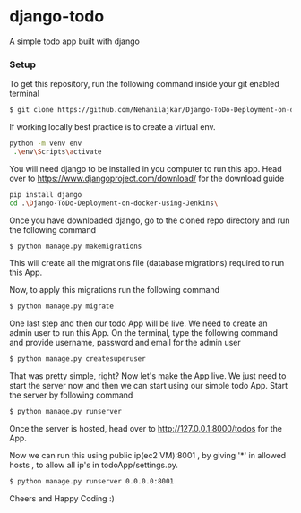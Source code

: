 # django-todo
A simple todo app built with django

### Setup
To get this repository, run the following command inside your git enabled terminal
```bash
$ git clone https://github.com/Nehanilajkar/Django-ToDo-Deployment-on-docker-using-Jenkins.git
```

If working locally best practice is to create a virtual env.
```bash
python -m venv env
 .\env\Scripts\activate
```

 You will need django to be installed in you computer to run this app. Head over to https://www.djangoproject.com/download/ for the download guide
```bash
pip install django
cd .\Django-ToDo-Deployment-on-docker-using-Jenkins\
```

Once you have downloaded django, go to the cloned repo directory and run the following command

```bash
$ python manage.py makemigrations
```

This will create all the migrations file (database migrations) required to run this App.

Now, to apply this migrations run the following command
```bash
$ python manage.py migrate
```

One last step and then our todo App will be live. We need to create an admin user to run this App. On the terminal, type the following command and provide username, password and email for the admin user
```bash
$ python manage.py createsuperuser
```

That was pretty simple, right? Now let's make the App live. We just need to start the server now and then we can start using our simple todo App. Start the server by following command

```bash
$ python manage.py runserver 
```

Once the server is hosted, head over to http://127.0.0.1:8000/todos for the App.

Now we can run this using public ip(ec2 VM):8001 , by giving '*' in allowed hosts , to allow all ip's in todoApp/settings.py.
```bash
$ python manage.py runserver 0.0.0.0:8001 
```

Cheers and Happy Coding :)
